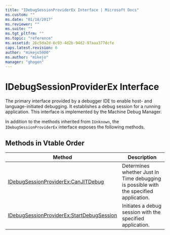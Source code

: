 ```yaml
---
title: "IDebugSessionProviderEx Interface | Microsoft Docs"
ms.custom: ""
ms.date: "01/18/2017"
ms.reviewer: ""
ms.suite: ""
ms.tgt_pltfrm: ""
ms.topic: "reference"
ms.assetid: 26c5da2d-8c93-4d2b-94d2-97aaa377dcfe
caps.latest.revision: 6
author: "mikejo5000"
ms.author: "mikejo"
manager: "ghogen"
---
```

# IDebugSessionProviderEx Interface
The primary interface provided by a debugger IDE to enable host- and language-initiated debugging. It establishes a debug session for a running application. This interface is implemented by the Machine Debug Manager.  
  
 In addition to the methods inherited from `IUnknown`, the `IDebugSessionProviderEx` interface exposes the following methods.  
  
## Methods in Vtable Order  
  
|Method|Description|  
|------------|-----------------|  
|[IDebugSessionProviderEx:CanJITDebug](../../winscript/reference/idebugsessionproviderex-canjitdebug.md)|Determines whether Just In Time debugging is possible with the specified application.|  
|[IDebugSessionProviderEx:StartDebugSession](../../winscript/reference/idebugsessionproviderex-startdebugsession.md)|Initiates a debug session with the specified application.|